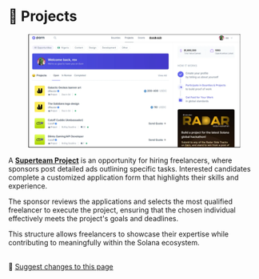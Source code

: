 # 📝 Projects

<figure><img src="../.gitbook/assets/image (6).png" alt=""><figcaption></figcaption></figure>

A [**Superteam Project**](https://earn.superteam.fun/projects/) is an opportunity for hiring freelancers, where sponsors post detailed ads outlining specific tasks. Interested candidates complete a customized application form that highlights their skills and experience.&#x20;

The sponsor reviews the applications and selects the most qualified freelancer to execute the project, ensuring that the chosen individual effectively meets the project's goals and deadlines.

This structure allows freelancers to showcase their expertise while contributing to meaningfully within the Solana ecosystem.

\
:link: [Suggest changes to this page](projects.md)
